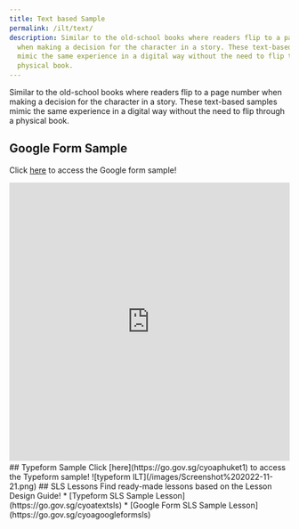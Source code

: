 ```yaml
---
title: Text based Sample
permalink: /ilt/text/
description: Similar to the old-school books where readers flip to a page number
  when making a decision for the character in a story. These text-based samples
  mimic the same experience in a digital way without the need to flip through a
  physical book.
---
```

Similar to the old-school books where readers flip to a page number when making a decision for the character in a story. These text-based samples mimic the same experience in a digital way without the need to flip through a physical book.
## Google Form Sample
Click [here](https://go.gov.sg/cyoaphuket1a) to access the Google form sample!
<iframe allowfullscreen="true" height="500" width="100%" frameborder="0" src="https://docs.google.com/forms/d/e/1FAIpQLSexHf8yQT9w13i76-TMikYlzIkbTUii3U6VOa3d07d_nPRoZw/viewform"></iframe>
## Typeform Sample
Click [here](https://go.gov.sg/cyoaphuket1) to access the Typeform sample!
![typeform ILT](/images/Screenshot%202022-11-21.png)
## SLS Lessons
Find ready-made lessons based on the Lesson Design Guide! 
* [Typeform SLS Sample Lesson](https://go.gov.sg/cyoatextsls)
* [Google Form SLS Sample Lesson](https://go.gov.sg/cyoagoogleformsls)